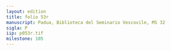 ```yaml
---
layout: edition
title: folio 53r
manuscript: Padua, Biblioteca del Seminario Vescovile, MS 32
sigla: P
iip: p053r.tif
milestone: 105
---
```

